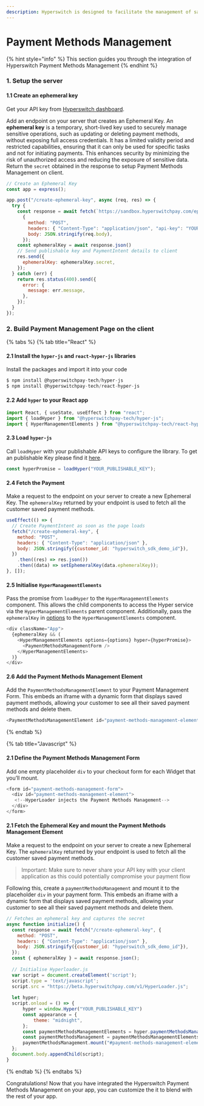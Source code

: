 ```yaml
---
description: Hyperswitch is designed to facilitate the management of saved payment methods
---
```


# Payment Methods Management

{% hint style="info" %}
This section guides you through the integration of Hyperswitch Payment Methods Management
{% endhint %}

### 1. Setup the server

#### 1.1 Create an ephemeral key

Get your API key from [Hyperswitch dashboard](https://app.hyperswitchpay.com/developers?tabIndex=1).

Add an endpoint on your server that creates an Ephemeral Key. An **ephemeral key** is a temporary, short-lived key used to securely manage sensitive operations, such as updating or deleting payment methods, without exposing full access credentials. It has a limited validity period and restricted capabilities, ensuring that it can only be used for specific tasks and not for initiating payments. This enhances security by minimizing the risk of unauthorized access and reducing the exposure of sensitive data. Return the `secret` obtained in the response to setup Payment Methods Management on client.

```js
// Create an Ephemeral Key
const app = express();

app.post("/create-ephemeral-key", async (req, res) => {
  try {
    const response = await fetch(`https://sandbox.hyperswitchpay.com/ephemeral_keys`,
      {
        method: "POST",
        headers: { "Content-Type": "application/json", "api-key": "YOUR_API_KEY" },
        body: JSON.stringify(req.body),
      });
    const ephemeralKey = await response.json()
    // Send publishable key and PaymentIntent details to client
    res.send({
      ephemeralKey: ephemeralKey.secret,
    });
  } catch (err) {
    return res.status(400).send({
      error: {
        message: err.message,
      },
    });
  }
});
```

### 2. Build Payment Management Page on the client

{% tabs %}
{% tab title="React" %}
#### 2.1 Install the `hyper-js` and `react-hyper-js` libraries

Install the packages and import it into your code

```js
$ npm install @hyperswitchpay-tech/hyper-js
$ npm install @hyperswitchpay-tech/react-hyper-js
```

#### 2.2 Add `hyper` to your React app

```js
import React, { useState, useEffect } from "react";
import { loadHyper } from "@hyperswitchpay-tech/hyper-js";
import { HyperManagementElements } from "@hyperswitchpay-tech/react-hyper-js";
```

#### 2.3 Load `hyper-js`

Call `loadHyper` with your publishable API keys to configure the library. To get an publishable Key please find it [here](https://app.hyperswitchpay.com/developers).

```js
const hyperPromise = loadHyper("YOUR_PUBLISHABLE_KEY");
```

#### 2.4 Fetch the Payment

Make a request to the endpoint on your server to create a new Ephemeral Key. The `ephemeralKey` returned by your endpoint is used to fetch all the customer saved payment methods.

```js
useEffect(() => {
  // Create PaymentIntent as soon as the page loads
  fetch("/create-ephemeral-key", {
    method: "POST",
    headers: { "Content-Type": "application/json" },
    body: JSON.stringify({customer_id: "hyperswitch_sdk_demo_id"}),
  })
    .then((res) => res.json())
    .then((data) => setEphemeralKey(data.ephemeralKey));
}, []);
```

#### 2.5 Initialise `HyperManagementElements`

Pass the promise from `loadHyper` to the `HyperManagementElements` component. This allows the child components to access the Hyper service via the `HyperManagementElements` parent component. Additionally, pass the `ephemeralKey` in [options](https://hyperswitchpay.com/docs/sdkIntegrations/unifiedCheckoutWeb/customization) to the `HyperManagementElements` component.

```js
<div className="App">
  {ephemeralKey && (
    <HyperManagementElements options={options} hyper={hyperPromise}>
      <PaymentMethodsManagementForm />
    </HyperManagementElements>
  )}
</div>
```

#### 2.6 Add the Payment Methods Management Element

Add the `PaymentMethodsManagementElement` to your Payment Management Form. This embeds an iframe with a dynamic form that displays saved payment methods, allowing your customer to see all their saved payment methods and delete them.

```js
<PaymentMethodsManagementElement id="payment-methods-management-element" />
```
{% endtab %}

{% tab title="Javascript" %}
#### 2.1 Define the Payment Methods Management Form

Add one empty placeholder `div` to your checkout form for each Widget that you’ll mount.

```js
<form id="payment-methods-management-form">
  <div id="payment-methods-management-element">
   <!--HyperLoader injects the Payment Methods Management-->
  </div>
</form>
```

#### 2.1 Fetch the Ephemeral Key and mount the Payment Methods Management Element

Make a request to the endpoint on your server to create a new Ephemeral Key. The `ephemeralKey` returned by your endpoint is used to fetch all the customer saved payment methods.

> Important: Make sure to never share your API key with your client application as this could potentially compromise your payment flow

Following this, create a `paymentMethodsManagement` and mount it to the placeholder `div` in your payment form. This embeds an iframe with a dynamic form that displays saved payment methods, allowing your customer to see all their saved payment methods and delete them.

```js
// Fetches an ephemeral key and captures the secret
async function initialize() {
  const response = await fetch("/create-ephemeral-key", {
    method: "POST",
    headers: { "Content-Type": "application/json" },
    body: JSON.stringify({customer_id: "hyperswitch_sdk_demo_id"}),
  });
  const { ephemeralKey } = await response.json();
  
  // Initialise Hyperloader.js
  var script = document.createElement('script');
  script.type = 'text/javascript';
  script.src = "https://beta.hyperswitchpay.com/v1/HyperLoader.js";
 
  let hyper; 
  script.onload = () => {
      hyper = window.Hyper("YOUR_PUBLISHABLE_KEY")
      const appearance = {
          theme: "midnight",
      };
      const paymentMethodsManagementElements = hyper.paymentMethodsManagementElements({ appearance, ephemeralKey });
      const paymentMethodsManagement = paymentMethodsManagementElements.create("paymentMethodsManagement");
      paymentMethodsManagement.mount("#payment-methods-management-element");
  };
  document.body.appendChild(script);
}
```
{% endtab %}
{% endtabs %}

Congratulations! Now that you have integrated the Hyperswitch Payment Methods Management on your app, you can customize the it to blend with the rest of your app.
